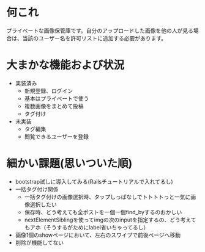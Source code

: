 # 何これ
プライベートな画像保管庫です。自分のアップロードした画像を他の人が見る場合は、当該のユーザー名を許可リストに追加する必要があります。

# 大まかな機能および状況
- 実装済み
  - 新規登録、ログイン
  - 基本はプライベートで使う
  - 複数画像をまとめて投稿
  - タグ付け
- 未実装
  - タグ編集
  - 閲覧できるユーザーを登録

# 細かい課題(思いついた順)
- bootstrap試しに導入してみる(Railsチュートリアルで入れてるし)
- 一括タグ付け関係
  - 一括タグ付けの画像選択時、タップしっぱなしでトトトトっと一気に画像選択したい
  - 保存時、どう考えても全ポストを一個一個find_byするのおかしい
  - nextElementSiblingを使ってimgの次のinputを指定するの、どう考えてもアホ（そうするがためにlabel省いちゃってるし）
- 画像1個のshowページにおいて、左右のスワイプで前後ページへ移動
- 削除が機能してない